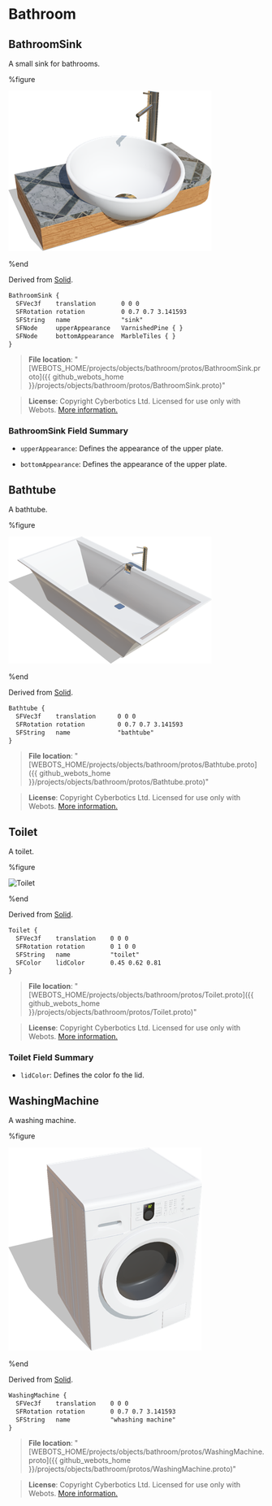 # Bathroom

## BathroomSink

A small sink for bathrooms.

%figure

![BathroomSink](images/objects/bathroom/BathroomSink/model.thumbnail.png)

%end

Derived from [Solid](../reference/solid.md).

```
BathroomSink {
  SFVec3f    translation       0 0 0
  SFRotation rotation          0 0.7 0.7 3.141593
  SFString   name              "sink"
  SFNode     upperAppearance   VarnishedPine { }
  SFNode     bottomAppearance  MarbleTiles { }
}
```

> **File location**: "[WEBOTS\_HOME/projects/objects/bathroom/protos/BathroomSink.proto]({{ github_webots_home }}/projects/objects/bathroom/protos/BathroomSink.proto)"

> **License**: Copyright Cyberbotics Ltd. Licensed for use only with Webots.
[More information.](https://cyberbotics.com/webots_assets_license)

### BathroomSink Field Summary

- `upperAppearance`: Defines the appearance of the upper plate.

- `bottomAppearance`: Defines the appearance of the upper plate.

## Bathtube

A bathtube.

%figure

![Bathtube](images/objects/bathroom/Bathtube/model.thumbnail.png)

%end

Derived from [Solid](../reference/solid.md).

```
Bathtube {
  SFVec3f    translation      0 0 0
  SFRotation rotation         0 0.7 0.7 3.141593
  SFString   name             "bathtube"
}
```

> **File location**: "[WEBOTS\_HOME/projects/objects/bathroom/protos/Bathtube.proto]({{ github_webots_home }}/projects/objects/bathroom/protos/Bathtube.proto)"

> **License**: Copyright Cyberbotics Ltd. Licensed for use only with Webots.
[More information.](https://cyberbotics.com/webots_assets_license)

## Toilet

A toilet.

%figure

![Toilet](images/objects/bathroom/Toilet/model.thumbnail.png)

%end

Derived from [Solid](../reference/solid.md).

```
Toilet {
  SFVec3f    translation    0 0 0
  SFRotation rotation       0 1 0 0
  SFString   name           "toilet"
  SFColor    lidColor       0.45 0.62 0.81
}
```

> **File location**: "[WEBOTS\_HOME/projects/objects/bathroom/protos/Toilet.proto]({{ github_webots_home }}/projects/objects/bathroom/protos/Toilet.proto)"

> **License**: Copyright Cyberbotics Ltd. Licensed for use only with Webots.
[More information.](https://cyberbotics.com/webots_assets_license)

### Toilet Field Summary

- `lidColor`: Defines the color fo the lid.

## WashingMachine

A washing machine.

%figure

![WashingMachine](images/objects/bathroom/WashingMachine/model.thumbnail.png)

%end

Derived from [Solid](../reference/solid.md).

```
WashingMachine {
  SFVec3f    translation    0 0 0
  SFRotation rotation       0 0.7 0.7 3.141593
  SFString   name           "whashing machine"
}
```

> **File location**: "[WEBOTS\_HOME/projects/objects/bathroom/protos/WashingMachine.proto]({{ github_webots_home }}/projects/objects/bathroom/protos/WashingMachine.proto)"

> **License**: Copyright Cyberbotics Ltd. Licensed for use only with Webots.
[More information.](https://cyberbotics.com/webots_assets_license)

